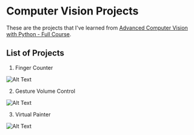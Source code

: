 # Computer Vision Projects


These are the projects that I've learned from [Advanced Computer Vision with Python - Full Course](https://www.youtube.com/watch?v=01sAkU_NvOY&t=15210s&ab_channel=freeCodeCamp.org).


## List of Projects

1. Finger Counter

![Alt Text](imgs/gifs/count.gif)

2. Gesture Volume Control

![Alt Text](imgs/gifs/volume.gif)

3. Virtual Painter

![Alt Text](imgs/gifs/paint.gif)